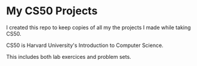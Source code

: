 # My CS50 Projects

I created this repo to keep copies of all my the projects I made while taking CS50.

CS50 is Harvard University's Introduction to Computer Science.

This includes both lab exercices and problem sets.
